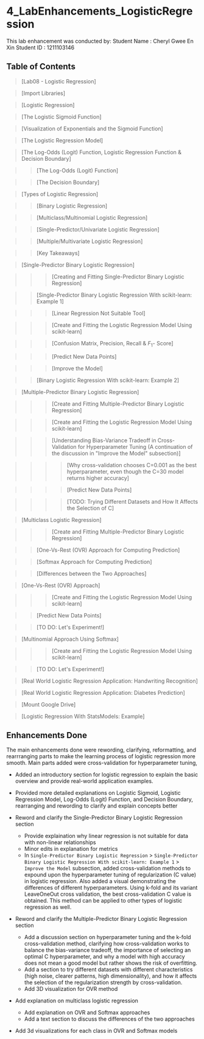 # 4_LabEnhancements_LogisticRegression

This lab enhancement was conducted by:
Student Name    : Cheryl Gwee En Xin
Student ID      : 1211103146

## Table of Contents

>[Lab08 - Logistic Regression]

>[Import Libraries]

>[Logistic Regression]

>[The Logistic Sigmoid Function]

>[Visualization of Exponentials and the Sigmoid Function]

>[The Logistic Regression Model]

>[The Log-Odds (Logit) Function, Logistic Regression Function & Decision Boundary]

>>[The Log-Odds (Logit) Function]

>>[The Decision Boundary]

>[Types of Logistic Regression]

>>[Binary Logistic Regression]

>>[Multiclass/Multinomial Logistic Regression]

>>[Single-Predictor/Univariate Logistic Regression]

>>[Multiple/Multivariate Logistic Regression]

>>[Key Takeaways]

>[Single-Predictor Binary Logistic Regression]

>>>[Creating and Fitting Single-Predictor Binary Logistic Regression]

>>[Single-Predictor Binary Logistic Regression With scikit-learn: Example 1]

>>>[Linear Regression Not Suitable Tool]

>>>[Create and Fitting the Logistic Regression Model Using scikit-learn]

>>>[Confusion Matrix, Precision, Recall & $F_1$- Score]

>>>[Predict New Data Points]

>>>[Improve the Model]

>>[Binary Logistic Regression With scikit-learn: Example 2]

>[Multiple-Predictor Binary Logistic Regression]

>>>[Create and Fitting Multiple-Predictor Binary Logistic Regression]

>>>[Create and Fitting the Logistic Regression Model Using scikit-learn]

>>>[Understanding Bias-Variance Tradeoff in Cross-Validation for Hyperparameter Tuning (A continuation of the discussion in "Improve the Model" subsection)]

>>>>[Why cross-validation chooses C=0.001 as the best hyperparameter, even though the C=30 model returns higher accuracy]

>>>>[Predict New Data Points]

>>>>[TODO: Trying Different Datasets and How It Affects the Selection of C]

>[Multiclass Logistic Regression]

>>>[Create and Fitting Multiple-Predictor Binary Logistic Regression]

>>[One-Vs-Rest (OVR) Approach for Computing Prediction]

>>[Softmax Approach for Computing Prediction]

>>[Differences between the Two Approaches]

>[One-Vs-Rest (OVR) Approach]

>>>[Create and Fitting the Logistic Regression Model Using scikit-learn]

>>[Predict New Data Points]

>>[TO DO: Let's Experiment!]

>[Multinomial Approach Using Softmax]

>>>[Create and Fitting the Logistic Regression Model Using scikit-learn]

>>[TO DO: Let's Experiment!]

>[Real World Logistic Regression Application: Handwriting Recognition]

>[Real World Logistic Regression Application: Diabetes Prediction]

>[Mount Google Drive]

>[Logistic Regression With StatsModels: Example]




## Enhancements Done
The main enhancements done were rewording, clarifying, reformatting, and rearrranging parts to make the learning process of logistic regression more smooth. Main parts added were cross-validation for hyperparameter tuning, 

- Added an introductory section for logistic regression to explain the basic overview and provide real-world application examples. 

- Provided more detailed explanations on Logistic Sigmoid, Logistic Regression Model, Log-Odds (Logit) Function, and Decision Boundary, rearranging and rewording to clarify and explain concepts better

- Reword and clarify the Single-Predictor Binary Logistic Regression section
  - Provide explaination why linear regression is not suitable for data with non-linear relationships
  - Minor edits in explanation for metrics
  - In `Single-Predictor Binary Logistic Regression` > `Single-Predictor Binary Logistic Regression With scikit-learn: Example 1` > `Improve the Model` subsection, added cross-validation methods to expound upon the hyperparameter tuning of regularization (C value) in logistic regression. Also added a visual demonstrating the differences of different hyperparameters. Using k-fold and its variant LeaveOneOut cross validation, the best cross-validation C value is obtained. This method can be applied to other types of logistic regression as well.

- Reword and clarify the Multiple-Predictor Binary Logistic Regression section
  - Add a discussion section on hyperparameter tuning and the k-fold cross-validation method, clarifying how cross-validation works to balance the bias-variance tradeoff, the importance of selecting an optimal C hyperparameter, and why a model with high accuracy does not mean a good model but rather shows the risk of overfitting.
  - Add a section to try different datasets with different characteristics (high noise, clearer patterns, high dimensionality), and how it affects the selection of the regularization strength by cross-validation.
  - Add 3D visualization for OVR method 

- Add explanation on multiclass logistic regression
  - Add explanation on OVR and Softmax approaches
  - Add a text section to discuss the differences of the two approaches

- Add 3d visualizations for each class in OVR and Softmax models 
